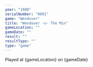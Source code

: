 ```yaml
---
year: "1988"
serialNumber: "0091" 
game: "Wendover"
title: "Wendover -v- The Min"
gameLocation: ""
gameDate: ""
result: ""
resultType: ""
type: "game"
---
```


Played at {gameLocation} on {gameDate} 